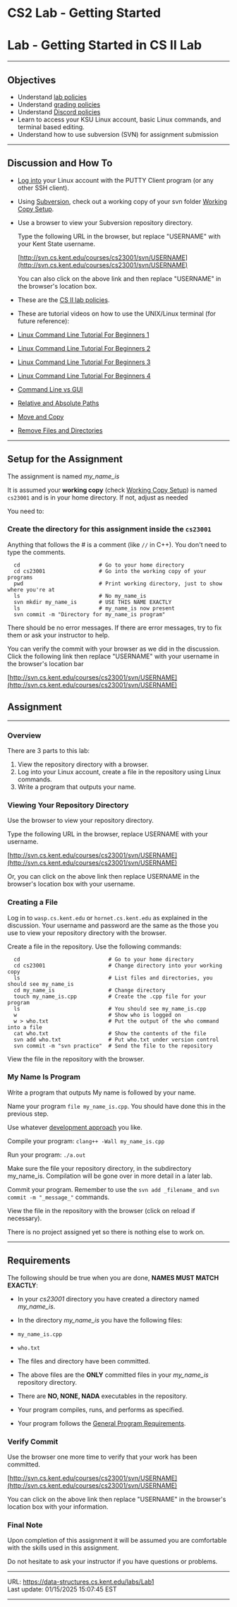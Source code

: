 # CS2 Lab - Getting Started

# Lab - Getting Started in CS II Lab

---

## Objectives

- Understand [lab policies](https://data-structures.cs.kent.edu/labs/Info/lab_policy.html)
- Understand [grading policies](https://data-structures.cs.kent.edu/labs/Info/general_prog_req.html)
- Understand [Discord policies](https://data-structures.cs.kent.edu/labs/Info/discord.html)
- Learn to access your KSU Linux account, basic Linux commands, and terminal based editing.
- Understand how to use subversion (SVN) for assignment submission

---

## Discussion and How To

- [Log into](https://data-structures.cs.kent.edu/labs/Info/access_linux_account.html) your Linux account with the PUTTY Client program (or any other SSH client).
- Using [Subversion](https://data-structures.cs.kent.edu/labs/Info/svn.pdf), check out a working copy of your svn folder [Working Copy Setup](https://data-structures.cs.kent.edu/labs/Info/working_copy_setup.html).
- Use a browser to view your Subversion repository directory.

  Type the following URL in the browser, but replace "USERNAME" with your Kent State username.

  [http://svn.cs.kent.edu/courses/cs23001/svn/USERNAME](http://svn.cs.kent.edu/courses/cs23001/svn/USERNAME)

  You can also click on the above link and then replace "USERNAME" in the browser's location box.

- These are the [CS II lab policies](https://data-structures.cs.kent.edu/labs/Info/lab_policy.html).
- These are tutorial videos on how to use the UNIX/Linux terminal (for future reference):

- [Linux Command Line Tutorial For Beginners 1](https://www.youtube.com/watch?v=YHFzr-akOas)
- [Linux Command Line Tutorial For Beginners 2](https://www.youtube.com/watch?v=dQ8JgDUS8DA)
- [Linux Command Line Tutorial For Beginners 3](https://www.youtube.com/watch?v=FTTr2bjI2UM)
- [Linux Command Line Tutorial For Beginners 4](https://www.youtube.com/watch?v=E01hskdRmUg)
- [Command Line vs GUI](https://www.youtube.com/watch?v=G0LsYZ7Kwh8)
- [Relative and Absolute Paths](https://youtu.be/MYdgugJT0TQ)
- [Move and Copy](https://youtu.be/eyV0gLFuCDQ)
- [Remove Files and Directories](https://youtu.be/2YLhxyh5_VE)

---

## Setup for the Assignment

The assignment is named _my_name_is_

It is assumed your **working copy** (check [Working Copy Setup](https://data-structures.cs.kent.edu/labs/Info/working_copy_setup.html)) is named `cs23001` and is in your home directory. If not, adjust as needed

You need to:

### Create the directory for this assignment inside the `cs23001`

Anything that follows the # is a comment (like `//` in C++). You don't need to type the comments.

```
  cd                         # Go to your home directory
  cd cs23001                 # Go into the working copy of your programs
  pwd                        # Print working directory, just to show where you're at
  ls                         # No my_name_is
  svn mkdir my_name_is       # USE THIS NAME EXACTLY
  ls                         # my_name_is now present
  svn commit -m "Directory for my_name_is program"
```

There should be no error messages. If there are error messages, try to fix them or ask your instructor to help.

You can verify the commit with your browser as we did in the discussion. Click the following link then replace "USERNAME" with your username in the browser's location bar

[http://svn.cs.kent.edu/courses/cs23001/svn/USERNAME](http://svn.cs.kent.edu/courses/cs23001/svn/USERNAME)

## Assignment

---

### Overview

There are 3 parts to this lab:

1.  View the repository directory with a browser.
2.  Log into your Linux account, create a file in the repository using Linux commands.
3.  Write a program that outputs your name.

### Viewing Your Repository Directory

Use the browser to view your repository directory.

Type the following URL in the browser, replace USERNAME with your username.

[http://svn.cs.kent.edu/courses/cs23001/svn/USERNAME](http://svn.cs.kent.edu/courses/cs23001/svn/USERNAME)

Or, you can click on the above link then replace USERNAME in the browser's location box with your username.

### Creating a File

Log in to `wasp.cs.kent.edu` or `hornet.cs.kent.edu` as explained in the discussion. Your username and password are the same as the those you use to view your repository directory with the browser.

Create a file in the repository. Use the following commands:

```
  cd                            # Go to your home directory
  cd cs23001                    # Change directory into your working copy
  ls                            # List files and directories, you should see my_name_is
  cd my_name_is                 # Change directory
  touch my_name_is.cpp          # Create the .cpp file for your program
  ls                            # You should see my_name_is.cpp
  w                             # Show who is logged on
  w > who.txt                   # Put the output of the who command into a file
  cat who.txt                   # Show the contents of the file
  svn add who.txt               # Put who.txt under version control
  svn commit -m "svn practice"  # Send the file to the repository
```

View the file in the repository with the browser.

### My Name Is Program

Write a program that outputs My name is followed by your name.

Name your program `file my_name_is.cpp`. You should have done this in the previous step.

Use whatever [development approach](https://data-structures.cs.kent.edu/labs/Info/editor-guide.html) you like.

Compile your program: `clang++ -Wall my_name_is.cpp`

Run your program: `./a.out`

Make sure the file your repository directory, in the subdirectory my_name_is. Compilation will be gone over in more detail in a later lab.

Commit your program. Remember to use the `svn add _filename_` and `svn commit -m "_message_"` commands.

View the file in the repository with the browser (click on reload if necessary).

There is no project assigned yet so there is nothing else to work on.

---

## Requirements

The following should be true when you are done, **NAMES MUST MATCH EXACTLY**:

- In your _cs23001_ directory you have created a directory named _my_name_is_.
- In the directory _my_name_is_ you have the following files:

- `my_name_is.cpp`
- `who.txt`

- The files and directory have been committed.
- The above files are the **ONLY** committed files in your _my_name_is_ repository directory.
- There are **NO, NONE, NADA** executables in the repository.
- Your program compiles, runs, and performs as specified.
- Your program follows the [General Program Requirements](https://data-structures.cs.kent.edu/labs/Info/general_prog_req.html).

### Verify Commit

Use the browser one more time to verify that your work has been committed.

[http://svn.cs.kent.edu/courses/cs23001/svn/USERNAME](http://svn.cs.kent.edu/courses/cs23001/svn/USERNAME)

You can click on the above link then replace "USERNAME" in the browser's location box with your information.

### Final Note

Upon completion of this assignment it will be assumed you are comfortable with the skills used in this assignment.

Do not hesitate to ask your instructor if you have questions or problems.

---

URL: https://data-structures.cs.kent.edu/labs/Lab1  
Last update: 01/15/2025 15:07:45 EST

---
